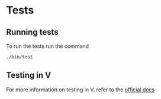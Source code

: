 # Tests

## Running tests
To run the tests run the command

```bash
./bin/test
```

## Testing in V
For more information on testing in V, refer to the [official docs](https://github.com/vlang/v/blob/master/doc/docs.md#testing)